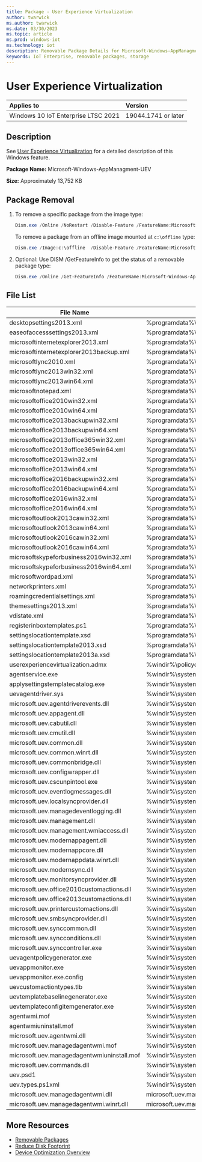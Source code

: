```yaml
---
title: Package - User Experience Virtualization
author: twarwick
ms.author: twarwick
ms.date: 03/30/2023
ms.topic: article
ms.prod: windows-iot
ms.technology: iot
description: Removable Package Details for Microsoft-Windows-AppManagment-UEV
keywords: IoT Enterprise, removable packages, storage
---
```


# User Experience Virtualization

| Applies to                          |  Version            |
|:------------------------------------|:--------------------|
| Windows 10 IoT Enterprise LTSC 2021 | 19044.1741 or later |

## Description  

See [User Experience Virtualization](/windows/configuration/ue-v/uev-for-windows) for a detailed description of this Windows feature.

**Package Name:**  Microsoft-Windows-AppManagment-UEV

**Size:**  Approximately 13,752 KB

## Package Removal

1. To remove a specific package from the image type:

   ```powershell
   Dism.exe /Online /NoRestart /Disable-Feature /FeatureName:Microsoft-Windows-AppManagment-UEV /PackageName:@Package
   ````

   To remove a package from an offline image mounted at `c:\offline` type:

   ```powershell
   Dism.exe /Image:c:\offline  /Disable-Feature /FeatureName:Microsoft-Windows-AppManagment-UEV /PackageName:@Package
   ```

1. Optional: Use DISM /GetFeatureInfo to get the status of a removable package type:

   ```powershell
   Dism.exe /Online /Get-FeatureInfo /FeatureName:Microsoft-Windows-AppManagment-UEV /PackageName:@Package
   ````

## File List

| File Name | Installed Location |
|-----------|--------------------|
| desktopsettings2013.xml                    | %programdata%\microsoft\uev\inboxtemplates\desktopsettings2013.xml |
| easeofaccesssettings2013.xml               | %programdata%\microsoft\uev\inboxtemplates\easeofaccesssettings2013.xml |
| microsoftinternetexplorer2013.xml          | %programdata%\microsoft\uev\inboxtemplates\microsoftinternetexplorer2013.xml |
| microsoftinternetexplorer2013backup.xml    | %programdata%\microsoft\uev\inboxtemplates\microsoftinternetexplorer2013backup.xml |
| microsoftlync2010.xml                      | %programdata%\microsoft\uev\inboxtemplates\microsoftlync2010.xml |
| microsoftlync2013win32.xml                 | %programdata%\microsoft\uev\inboxtemplates\microsoftlync2013win32.xml |
| microsoftlync2013win64.xml                 | %programdata%\microsoft\uev\inboxtemplates\microsoftlync2013win64.xml |
| microsoftnotepad.xml                       | %programdata%\microsoft\uev\inboxtemplates\microsoftnotepad.xml |
| microsoftoffice2010win32.xml               | %programdata%\microsoft\uev\inboxtemplates\microsoftoffice2010win32.xml |
| microsoftoffice2010win64.xml               | %programdata%\microsoft\uev\inboxtemplates\microsoftoffice2010win64.xml |
| microsoftoffice2013backupwin32.xml         | %programdata%\microsoft\uev\inboxtemplates\microsoftoffice2013backupwin32.xml |
| microsoftoffice2013backupwin64.xml         | %programdata%\microsoft\uev\inboxtemplates\microsoftoffice2013backupwin64.xml |
| microsoftoffice2013office365win32.xml      | %programdata%\microsoft\uev\inboxtemplates\microsoftoffice2013office365win32.xml |
| microsoftoffice2013office365win64.xml      | %programdata%\microsoft\uev\inboxtemplates\microsoftoffice2013office365win64.xml |
| microsoftoffice2013win32.xml               | %programdata%\microsoft\uev\inboxtemplates\microsoftoffice2013win32.xml |
| microsoftoffice2013win64.xml               | %programdata%\microsoft\uev\inboxtemplates\microsoftoffice2013win64.xml |
| microsoftoffice2016backupwin32.xml         | %programdata%\microsoft\uev\inboxtemplates\microsoftoffice2016backupwin32.xml |
| microsoftoffice2016backupwin64.xml         | %programdata%\microsoft\uev\inboxtemplates\microsoftoffice2016backupwin64.xml |
| microsoftoffice2016win32.xml               | %programdata%\microsoft\uev\inboxtemplates\microsoftoffice2016win32.xml |
| microsoftoffice2016win64.xml               | %programdata%\microsoft\uev\inboxtemplates\microsoftoffice2016win64.xml |
| microsoftoutlook2013cawin32.xml            | %programdata%\microsoft\uev\inboxtemplates\microsoftoutlook2013cawin32.xml |
| microsoftoutlook2013cawin64.xml            | %programdata%\microsoft\uev\inboxtemplates\microsoftoutlook2013cawin64.xml |
| microsoftoutlook2016cawin32.xml            | %programdata%\microsoft\uev\inboxtemplates\microsoftoutlook2016cawin32.xml |
| microsoftoutlook2016cawin64.xml            | %programdata%\microsoft\uev\inboxtemplates\microsoftoutlook2016cawin64.xml |
| microsoftskypeforbusiness2016win32.xml     | %programdata%\microsoft\uev\inboxtemplates\microsoftskypeforbusiness2016win32.xml |
| microsoftskypeforbusiness2016win64.xml     | %programdata%\microsoft\uev\inboxtemplates\microsoftskypeforbusiness2016win64.xml |
| microsoftwordpad.xml                       | %programdata%\microsoft\uev\inboxtemplates\microsoftwordpad.xml |
| networkprinters.xml                        | %programdata%\microsoft\uev\inboxtemplates\networkprinters.xml |
| roamingcredentialsettings.xml              | %programdata%\microsoft\uev\inboxtemplates\roamingcredentialsettings.xml |
| themesettings2013.xml                      | %programdata%\microsoft\uev\inboxtemplates\themesettings2013.xml |
| vdistate.xml                               | %programdata%\microsoft\uev\inboxtemplates\vdistate.xml |
| registerinboxtemplates.ps1                 | %programdata%\microsoft\uev\scripts\registerinboxtemplates.ps1 |
| settingslocationtemplate.xsd               | %programdata%\microsoft\uev\templates\settingslocationtemplate.xsd |
| settingslocationtemplate2013.xsd           | %programdata%\microsoft\uev\templates\settingslocationtemplate2013.xsd |
| settingslocationtemplate2013a.xsd          | %programdata%\microsoft\uev\templates\settingslocationtemplate2013a.xsd |
| userexperiencevirtualization.admx          | %windir%\policydefinitions\userexperiencevirtualization.admx |
| agentservice.exe                           | %windir%\system32\agentservice.exe |
| applysettingstemplatecatalog.exe           | %windir%\system32\applysettingstemplatecatalog.exe |
| uevagentdriver.sys                         | %windir%\system32\drivers\uevagentdriver.sys |
| microsoft.uev.agentdriverevents.dll        | %windir%\system32\microsoft.uev.agentdriverevents.dll |
| microsoft.uev.appagent.dll                 | %windir%\system32\microsoft.uev.appagent.dll |
| microsoft.uev.cabutil.dll                  | %windir%\system32\microsoft.uev.cabutil.dll |
| microsoft.uev.cmutil.dll                   | %windir%\system32\microsoft.uev.cmutil.dll |
| microsoft.uev.common.dll                   | %windir%\system32\microsoft.uev.common.dll |
| microsoft.uev.common.winrt.dll             | %windir%\system32\microsoft.uev.common.winrt.dll |
| microsoft.uev.commonbridge.dll             | %windir%\system32\microsoft.uev.commonbridge.dll |
| microsoft.uev.configwrapper.dll            | %windir%\system32\microsoft.uev.configwrapper.dll |
| microsoft.uev.cscunpintool.exe             | %windir%\system32\microsoft.uev.cscunpintool.exe |
| microsoft.uev.eventlogmessages.dll         | %windir%\system32\microsoft.uev.eventlogmessages.dll |
| microsoft.uev.localsyncprovider.dll        | %windir%\system32\microsoft.uev.localsyncprovider.dll |
| microsoft.uev.managedeventlogging.dll      | %windir%\system32\microsoft.uev.managedeventlogging.dll |
| microsoft.uev.management.dll               | %windir%\system32\microsoft.uev.management.dll |
| microsoft.uev.management.wmiaccess.dll     | %windir%\system32\microsoft.uev.management.wmiaccess.dll |
| microsoft.uev.modernappagent.dll           | %windir%\system32\microsoft.uev.modernappagent.dll |
| microsoft.uev.modernappcore.dll            | %windir%\system32\microsoft.uev.modernappcore.dll |
| microsoft.uev.modernappdata.winrt.dll      | %windir%\system32\microsoft.uev.modernappdata.winrt.dll |
| microsoft.uev.modernsync.dll               | %windir%\system32\microsoft.uev.modernsync.dll |
| microsoft.uev.monitorsyncprovider.dll      | %windir%\system32\microsoft.uev.monitorsyncprovider.dll |
| microsoft.uev.office2010customactions.dll  | %windir%\system32\microsoft.uev.office2010customactions.dll |
| microsoft.uev.office2013customactions.dll  | %windir%\system32\microsoft.uev.office2013customactions.dll |
| microsoft.uev.printercustomactions.dll     | %windir%\system32\microsoft.uev.printercustomactions.dll |
| microsoft.uev.smbsyncprovider.dll          | %windir%\system32\microsoft.uev.smbsyncprovider.dll
| microsoft.uev.synccommon.dll               | %windir%\system32\microsoft.uev.synccommon.dll |
| microsoft.uev.syncconditions.dll           | %windir%\system32\microsoft.uev.syncconditions.dll |
| microsoft.uev.synccontroller.exe           | %windir%\system32\microsoft.uev.synccontroller.exe |
| uevagentpolicygenerator.exe                | %windir%\system32\uevagentpolicygenerator.exe |
| uevappmonitor.exe                          | %windir%\system32\uevappmonitor.exe |
| uevappmonitor.exe.config                   | %windir%\system32\uevappmonitor.exe.config |
| uevcustomactiontypes.tlb                   | %windir%\system32\uevcustomactiontypes.tlb |
| uevtemplatebaselinegenerator.exe           | %windir%\system32\uevtemplatebaselinegenerator.exe |
| uevtemplateconfigitemgenerator.exe         | %windir%\system32\uevtemplateconfigitemgenerator.exe |
| agentwmi.mof                               | %windir%\system32\wbem\agentwmi.mof |
| agentwmiuninstall.mof                      | %windir%\system32\wbem\agentwmiuninstall.mof |
| microsoft.uev.agentwmi.dll                 | %windir%\system32\wbem\microsoft.uev.agentwmi.dll |
| microsoft.uev.managedagentwmi.mof          | %windir%\system32\wbem\microsoft.uev.managedagentwmi.mof |
| microsoft.uev.managedagentwmiuninstall.mof | %windir%\system32\wbem\microsoft.uev.managedagentwmiuninstall.mof |
| microsoft.uev.commands.dll                 | %windir%\system32\windowspowershell\v1.0\modules\uev\microsoft.uev.commands.dll |
| uev.psd1                                   | %windir%\system32\windowspowershell\v1.0\modules\uev\uev.psd1 |
| uev.types.ps1xml                           | %windir%\system32\windowspowershell\v1.0\modules\uev\uev.types.ps1xml |
| microsoft.uev.managedagentwmi.dll          | microsoft.uev.managedagentwmi.dll |
| microsoft.uev.managedagentwmi.winrt.dll    | microsoft.uev.managedagentwmi.winrt.dll |

## More Resources

- [Removable Packages](/windows/iot/iot-enterprise/optimize/Removable-Packages)
- [Reduce Disk Footprint](/windows/iot/iot-enterprise/optimize/Reduce-Disk-Footprint)
- [Device Optimization Overview](/windows/iot/iot-enterprise/optimize/Overview)

